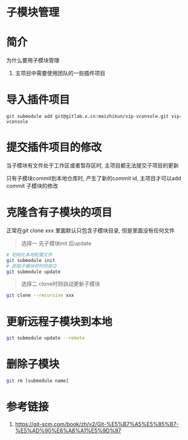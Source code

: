 # 子模块管理

# 简介

为什么要用子模块管理

1. 主项目中需要使用团队的一些插件项目

# 导入插件项目

`git submodule add git@gitlab.x.cn:maizhikun/vip-vconsole.git vip-vconsole`

# 提交插件项目的修改

当子模块有文件处于工作区或者暂存区时, 主项目都无法提交子项目的更新

只有子模块commit到本地仓库时, 产生了新的commit id, 主项目才可以add commit 子模块的修改

# 克隆含有子模块的项目

正常在git clone xxx 里面默认只包含子模块目录, 但是里面没有任何文件 

> 选择一 先子模块init 后update

```bash
# 初始化本地配置文件
git submodule init
# 抓取子模块何时的提交
git submodule update
```

> 选择二 clone时则自动更新子模块

```bash
git clone --recursive xxx
```

# 更新远程子模块到本地

```bash
git submodule update --remote
```

# 删除子模块

```bash
git rm [submodule name]
```

# 参考链接

1. https://git-scm.com/book/zh/v2/Git-%E5%B7%A5%E5%85%B7-%E5%AD%90%E6%A8%A1%E5%9D%97





